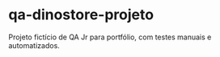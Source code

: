 # qa-dinostore-projeto
Projeto fictício de QA Jr para portfólio, com testes manuais e automatizados.
